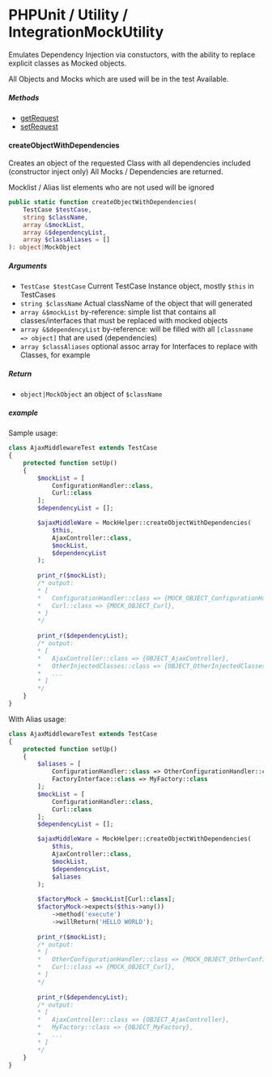 # PHPUnit / Utility / IntegrationMockUtility

Emulates Dependency Injection via constuctors, with the ability to replace explicit classes as Mocked objects.

All Objects and Mocks which are used will be in the test Available. 

##### Methods

* [getRequest](#getrequest)
* [setRequest](#setrequest)

#### createObjectWithDependencies
Creates an object of the requested Class with all dependencies included (constructor inject only)
All Mocks / Dependencies are returned.

Mocklist / Alias list elements who are not used will be ignored
```php
public static function createObjectWithDependencies(
    TestCase $testCase, 
    string $className, 
    array &$mockList, 
    array &$dependencyList, 
    array $classAliases = []
): object|MockObject
```

##### Arguments
 * `TestCase $testCase` Current TestCase Instance object, mostly `$this` in TestCases
 * `string $className` Actual className of the object that will generated
 * `array &$mockList` by-reference: simple list that contains all classes/interfaces that must be replaced with mocked objects
 * `array &$dependencyList` by-reference: will be filled with all `[classname => object]` that are used (dependencies)
 * `array $classAliases` optional assoc array for Interfaces to replace with Classes, for example
 

##### Return
 * `object|MockObject` an object of `$className`
 

##### example
Sample usage:
```php
class AjaxMiddlewareTest extends TestCase
{
    protected function setUp()
    {
        $mockList = [
            ConfigurationHandler::class,
            Curl::class
        ];
        $dependencyList = [];

        $ajaxMiddleWare = MockHelper::createObjectWithDependencies(
            $this,
            AjaxController::class,
            $mockList,
            $dependencyList
        );
       
        print_r($mockList);
        /* output:
        * [
        *   ConfigurationHandler::class => {MOCK_OBJECT_ConfigurationHandler},
        *   Curl::class => {MOCK_OBJECT_Curl},
        * ]
        */
        
        print_r($dependencyList);
        /* output:
        * [
        *   AjaxController::class => {OBJECT_AjaxController},
        *   OtherInjectedClasses::class => {OBJECT_OtherInjectedClasses},
        *   ...
        * ]
        */
    }
}
```

With Alias usage:
```php
class AjaxMiddlewareTest extends TestCase
{
    protected function setUp()
    {
        $aliases = [
            ConfigurationHandler::class => OtherConfigurationHandler::class,
            FactoryInterface::class => MyFactory::class
        ];
        $mockList = [
            ConfigurationHandler::class,
            Curl::class
        ];
        $dependencyList = [];

        $ajaxMiddleWare = MockHelper::createObjectWithDependencies(
            $this,
            AjaxController::class,
            $mockList,
            $dependencyList,
            $aliases
        );
        
        $factoryMock = $mockList[Curl::class];
        $factoryMock->expects($this->any())
            ->method('execute')
            ->willReturn('HELLO WORLD'); 
       
        print_r($mockList);
        /* output:
        * [
        *   OtherConfigurationHandler::class => {MOCK_OBJECT_OtherConfigurationHandler},
        *   Curl::class => {MOCK_OBJECT_Curl},
        * ]
        */
        
        print_r($dependencyList);
        /* output:
        * [
        *   AjaxController::class => {OBJECT_AjaxController},
        *   MyFactory::class => {OBJECT_MyFactory},
        *   ...
        * ]
        */
    }
}
```
 
